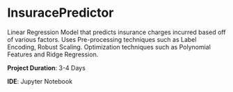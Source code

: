 # InsuracePredictor
Linear Regression Model that predicts insurance charges incurred based off of various factors. Uses Pre-processing techniques such as Label Encoding, Robust Scaling. Optimization techniques such as Polynomial Features and Ridge Regression.

**Project Duration**: 3-4 Days

**IDE**: Jupyter Notebook


